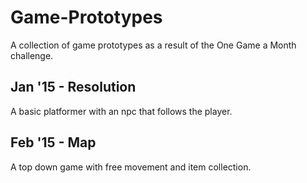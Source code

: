 # Game-Prototypes

A collection of game prototypes as a result of the One Game a Month challenge.

## Jan '15 - Resolution

A basic platformer with an npc that follows the player.

## Feb '15 - Map

A top down game with free movement and item collection.
